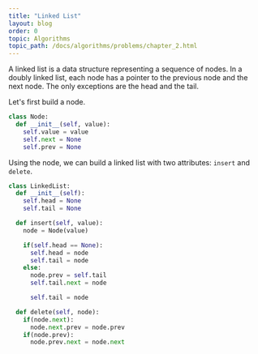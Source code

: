 ```yaml
---
title: "Linked List"
layout: blog
order: 0
topic: Algorithms
topic_path: /docs/algorithms/problems/chapter_2.html
---
```

A linked list is a data structure representing a sequence of nodes. In a doubly linked list, each node has a pointer to the previous node and the next node. The only exceptions are the head and the tail.

Let's first build a node.

```python
class Node:
  def __init__(self, value):
    self.value = value
    self.next = None
    self.prev = None
```

Using the node, we can build a linked list with two attributes: `insert` and `delete`.

```python
class LinkedList:
  def __init__(self):
    self.head = None
    self.tail = None

  def insert(self, value):
    node = Node(value)

    if(self.head == None):
      self.head = node
      self.tail = node
    else:
      node.prev = self.tail
      self.tail.next = node

      self.tail = node

  def delete(self, node):
    if(node.next):
      node.next.prev = node.prev
    if(node.prev):
      node.prev.next = node.next
```